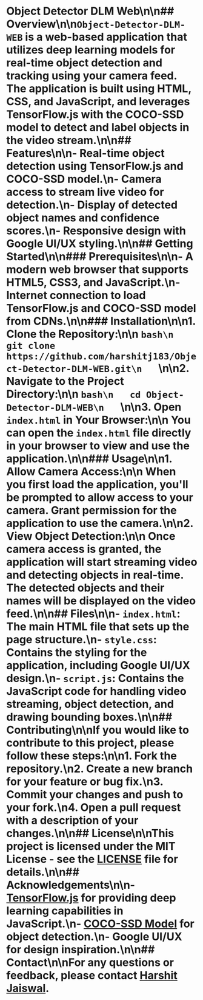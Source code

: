 # Object Detector DLM Web\n\n## Overview\n\n`Object-Detector-DLM-WEB` is a web-based application that utilizes deep learning models for real-time object detection and tracking using your camera feed. The application is built using HTML, CSS, and JavaScript, and leverages TensorFlow.js with the COCO-SSD model to detect and label objects in the video stream.\n\n## Features\n\n- Real-time object detection using TensorFlow.js and COCO-SSD model.\n- Camera access to stream live video for detection.\n- Display of detected object names and confidence scores.\n- Responsive design with Google UI/UX styling.\n\n## Getting Started\n\n### Prerequisites\n\n- A modern web browser that supports HTML5, CSS3, and JavaScript.\n- Internet connection to load TensorFlow.js and COCO-SSD model from CDNs.\n\n### Installation\n\n1. **Clone the Repository:**\n\n   ```bash\n   git clone https://github.com/harshitj183/Object-Detector-DLM-WEB.git\n   ```\n\n2. **Navigate to the Project Directory:**\n\n   ```bash\n   cd Object-Detector-DLM-WEB\n   ```\n\n3. **Open `index.html` in Your Browser:**\n\n   You can open the `index.html` file directly in your browser to view and use the application.\n\n### Usage\n\n1. **Allow Camera Access:**\n\n   When you first load the application, you'll be prompted to allow access to your camera. Grant permission for the application to use the camera.\n\n2. **View Object Detection:**\n\n   Once camera access is granted, the application will start streaming video and detecting objects in real-time. The detected objects and their names will be displayed on the video feed.\n\n## Files\n\n- `index.html`: The main HTML file that sets up the page structure.\n- `style.css`: Contains the styling for the application, including Google UI/UX design.\n- `script.js`: Contains the JavaScript code for handling video streaming, object detection, and drawing bounding boxes.\n\n## Contributing\n\nIf you would like to contribute to this project, please follow these steps:\n\n1. Fork the repository.\n2. Create a new branch for your feature or bug fix.\n3. Commit your changes and push to your fork.\n4. Open a pull request with a description of your changes.\n\n## License\n\nThis project is licensed under the MIT License - see the [LICENSE](LICENSE) file for details.\n\n## Acknowledgements\n\n- [TensorFlow.js](https://www.tensorflow.org/js) for providing deep learning capabilities in JavaScript.\n- [COCO-SSD Model](https://github.com/tensorflow/tfjs-models/tree/master/coco-ssd) for object detection.\n- Google UI/UX for design inspiration.\n\n## Contact\n\nFor any questions or feedback, please contact [Harshit Jaiswal](mailto:harshitj183@gmail.com). 
